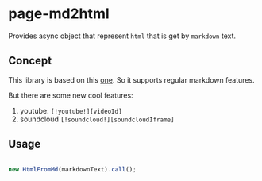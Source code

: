 # page-md2html
Provides async object that represent `html` that is get by `markdown` text.

## Concept

This library is based on this [one](https://github.com/evilstreak/markdown-js). So it supports regular markdown features.

But there are some new cool features:

1. youtube: `[!youtube!][videoId]`
2. soundcloud `[!soundcloud!][soundcloudIframe]`

## Usage

```js

new HtmlFromMd(markdownText).call();
